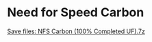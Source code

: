 # Need for Speed Carbon
[Save files: NFS Carbon (100% Completed UF).7z](NFS%20Carbon%20(100%%20Completed%20UF).7z?raw=true)
